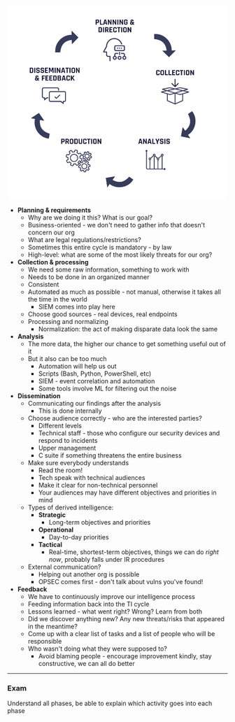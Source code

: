 ![threat-intelligence-cycle-1.png](img/threat-intelligence-cycle-1.png)

- **Planning & requirements**
	- Why are we doing it this? What is our goal?
	- Business-oriented - we don't need to gather info that doesn't concern our org
	- What are legal regulations/restrictions?
	- Sometimes this entire cycle is mandatory - by law
	- High-level: what are some of the most likely threats for our org?
- **Collection & processing**
	- We need some raw information, something to work with
	- Needs to be done in an organized manner
	- Consistent
	- Automated as much as possible - not manual, otherwise it takes all the time in the world
		- SIEM comes into play here
	- Choose good sources - real devices, real endpoints
	- Processing and normalizing
		- Normalization: the act of making disparate data look the same
- **Analysis**
	- The more data, the higher our chance to get something useful out of it
	- But it also can be too much
		- Automation will help us out
		- Scripts (Bash, Python, PowerShell, etc)
		- SIEM - event correlation and automation
		- Some tools involve ML for filtering out the noise
- **Dissemination**
	- Communicating our findings after the analysis
		- This is done internally
	- Choose audience correctly - who are the interested parties?
		- Different levels
		- Technical staff - those who configure our security devices and respond to incidents
		- Upper management
		- C suite if something threatens the entire business
	- Make sure everybody understands
		- Read the room!
		- Tech speak with technical audiences
		- Make it clear for non-technical personnel
		- Your audiences may have different objectives and priorities in mind
	- Types of derived intelligence:
		- **Strategic**
			- Long-term objectives and priorities
		- **Operational**
			- Day-to-day priorities
		- **Tactical**
			- Real-time, shortest-term objectives, things we can do *right now*, probably falls under IR procedures
	- External communication? 
		- Helping out another org is possible
		- OPSEC comes first - don't talk about vulns you've found!
- **Feedback**
	- We have to continuously improve our intelligence process
	- Feeding information back into the TI cycle
	- Lessons learned - what went right? Wrong? Learn from both
	- Did we discover anything new? Any new threats/risks that appeared in the meantime?
	- Come up with a clear list of tasks and a list of people who will be responsible
	- Who wasn't doing what they were supposed to? 
		- Avoid blaming people - encourage improvement kindly, stay constructive, we can all do better

---

### Exam

Understand all phases, be able to explain which activity goes into each phase